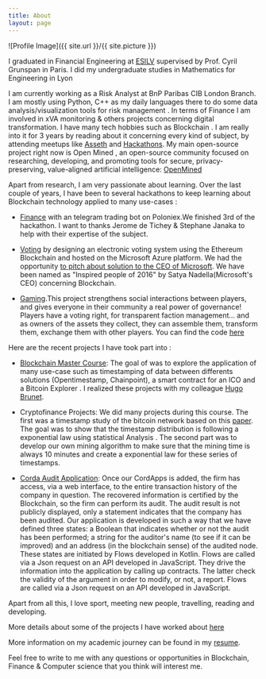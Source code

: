 ```yaml
---
title: About
layout: page
---
```

![Profile Image]({{ site.url }}/{{ site.picture }})

I graduated in Financial Engineering at [ESILV](https://www.esilv.fr/en/programmes/masters-program/) supervised by Prof. Cyril Grunspan  in Paris. I did my undergraduate studies in Mathematics for Engineering in Lyon 

I am currently working as a Risk Analyst at BnP Paribas CIB London Branch.
I am mostly using Python, C++ as my daily languages there to do some data analysis/visualization tools for risk management . In terms of Finance I am involved in xVA monitoring  & others projects concerning digital transformation.
I have many tech hobbies such as Blockchain . I am really into it for 3 years by reading about it concerning every kind of subject, by attending meetups like [Asseth](https://www.asseth.fr/) and 
[Hackathons](https://www.linkedin.com/pulse/people-who-inspired-me-2016-satya-nadella/). 
My main open-source project right now is Open Mined , an open-source community focused on researching, developing, and promoting tools for secure, privacy-preserving, value-aligned artificial intelligence: [OpenMined](https://www.openmined.org/) 

Apart from research, I am very passionate about learning. Over the last couple of years, I have been to several hackathons to keep learning about Blockchain technology applied to many use-cases : 
   - [Finance](https://github.com/asseth/telegram-ethbot) with an telegram trading bot on Poloniex.We finished 3rd of the hackathon.
   I want to thanks Jerome de Tichey & Stephane Janaka to help with their expertise of the subject.

   - [Voting](https://www.linkedin.com/pulse/people-who-inspired-me-2016-satya-nadella/) by designing an electronic voting system using the Ethereum Blockchain and hosted on the Microsoft Azure platform. We had the opportunity [to pitch about solution to the CEO of Microsoft](https://www.youtube.com/watch?v=TRBaRr-VC5U). We have been named as "Inspired people of 2016" by Satya Nadella(Microsoft's CEO) concerning Blockchain.

   - [Gaming](http://blockchainheroes-ubisoft.com/).This project strengthens social interactions between players, and gives everyone in their community a real power of governance! Players have a voting right, for transparent faction management... and as owners of the assets they collect, they can assemble them, transform them, exchange them with other players.
   You can find the code [here](https://github.com/YOHANMAURIN/YOHANMAURIN.github.io/tree/develop/Delinquants)

 
Here are the recent projects I have took part into :
  - [Blockchain Master Course](http://HugoBrunet13.github.io): The goal of was to explore the application of many use-case such as timestamping of data between differents solutions (Opentimestamp, Chainpoint), a smart contract for an ICO and a Bitcoin Explorer . 
  I realized these projects with my colleague [Hugo Brunet](https://www.linkedin.com/in/hugo-brunet-b1aa95115/). 

  - Cryptofinance Projects: We did many projects during this course. The first was a timestamp study of the bitcoin network based on this [paper](https://arxiv.org/pdf/1702.02867.pdf).
  The goal was to show that the timestamp distribution is following a exponential law using statistical
  Analysis . The second part was to develop our own mining algorithm to make sure that the mining time is always 10 minutes and create a exponential law for these series of timestamps.


  - [Corda Audit Application](https://drive.google.com/file/d/0BwysUpxBlNQARTQ0SkRKUlExcjg0X3FzUXg1VGQyVkxKVm93/view): Once our CordApps is added, the firm has access, via a web interface, to the entire transaction history of the company in question. The recovered information is certified by the Blockchain, so the firm can perform its audit. The audit result is not publicly displayed, only a statement indicates that the company has been audited.
  Our application is developed in such a way that we have defined three states: a Boolean that indicates whether or not the audit has been performed; a string for the auditor's name (to see if it can be improved) and an address (in the blockchain sense) of the audited node.
  These states are initiated by Flows developed in Kotlin. Flows are called via a Json request on an API developed in JavaScript. They drive the information into the application by calling up contracts. The latter check the validity of the argument in order to modify, or not, a report.
  Flows are called via a Json request on an API developed in JavaScript.


Apart from all this, I love sport, meeting new people, travelling, reading and developing. 

More details about some of the projects I have worked about [here](https://drive.google.com/file/d/1hjY7DVMsmG8sE1TMZMChVRe4lq_9CjFr/view?usp=sharing)


More information on my academic journey can be found in my [resume](https://drive.google.com/file/d/1aWANHEPfPC-UprYjFzVs_8KYuWGOfs9j/view?usp=sharing).

Feel free to write to me with any questions or opportunities in Blockchain, Finance & Computer science that you think will interest me. 
